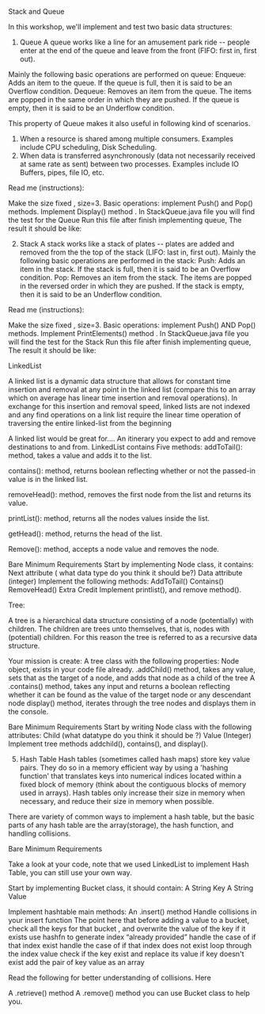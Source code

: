 Stack and Queue

In this workshop, we'll implement and test two basic data structures:

1. Queue
A queue works like a line for an amusement park ride -- people enter at the end of the queue and leave from the front (FIFO: first in, first out).

Mainly the following  basic operations are performed on queue:
Enqueue: Adds an item to the queue. If the queue is full, then it is said to be an Overflow condition.
Dequeue: Removes an item from the queue. The items are popped in the same order in which they are pushed. If the queue is empty, then it is said to be an Underflow condition.

This property of Queue makes it also useful in following kind of scenarios.
1) When a resource is shared among multiple consumers. Examples include CPU scheduling, Disk Scheduling.
2) When data is transferred asynchronously (data not necessarily received at same rate as sent) between two processes. Examples include IO Buffers, pipes, file IO, etc.


Read me (instructions):

Make the size fixed , size=3.
Basic operations: implement Push() and Pop() methods.
Implement Display() method .
In StackQueue.java file you will find the test for the Queue 
Run this file after finish implementing queue, The result it should be like:


2. Stack
A stack works like a stack of plates -- plates are added and removed from the the top of the stack (LIFO: last in, first out).
Mainly the following  basic operations are performed in the stack:
Push: Adds an item in the stack. If the stack is full, then it is said to be an Overflow condition.
Pop: Removes an item from the stack. The items are popped in the reversed order in which they are pushed. If the stack is empty, then it is said to be an Underflow condition.















Read me (instructions):

Make the size fixed , size=3.
Basic operations: implement Push() AND Pop() methods.
Implement PrintElements() method .
In StackQueue.java file you will find the test for the Stack 
Run this file after finish implementing queue, The result it should be like:
















LinkedList

A linked list is a dynamic data structure that allows for constant time insertion and removal at any point in the linked list (compare this to an array which on average has linear time insertion and removal operations). In exchange for this insertion and removal speed, linked lists are not indexed and any find operations on a link list require the linear time operation of traversing the entire linked-list from the beginning



A linked list would be great for….
An itinerary you expect to add and remove destinations to and from.
LinkedList contains Five methods:
addToTail(): method, takes a value and adds it to the list.

contains(): method, returns boolean reflecting whether or not the passed-in value is in the linked list.

removeHead(): method, removes the first node from the list and returns its value.

printList(): method, returns all the nodes values inside the list.

getHead(): method, returns the head of the list.

Remove(): method, accepts a node value and removes the node. 

Bare Minimum Requirements
Start by implementing Node class, it contains:
Next attribute ( what data type do you think it should be?)
Data attribute (integer)
Implement the following methods:
AddToTail()
Contains()
RemoveHead()
Extra Credit
Implement printlist(), and remove method().






















Tree:

A tree is a hierarchical data structure consisting of a node (potentially) with children. The children are trees unto themselves, that is, nodes with (potential) children. For this reason the tree is referred to as a recursive data structure.
 

 

Your mission is create:
A tree class with the following properties:
Node object, exists in your code file already.
.addChild() method, takes any value, sets that as the target of a node, and adds that node as a child of the tree
A .contains() method, takes any input and returns a boolean reflecting whether it can be found as the value of the target node or any descendant node
display() method, iterates through the tree nodes and displays them in the console.

Bare Minimum Requirements
Start by writing Node class with the following attributes:
Child (what datatype do you think it should be ?)
Value (Integer)
Implement tree methods addchild(), contains(), and display().









5. Hash Table
Hash tables (sometimes called hash maps) store key value pairs. They do so in a memory efficient way by using a 'hashing function' that translates keys into numerical indices located within a fixed block of memory (think about the contiguous blocks of memory used in arrays). Hash tables only increase their size in memory when necessary, and reduce their size in memory when possible.
 



There are variety of common ways to implement a hash table, but the basic parts of any hash table are the array(storage), the hash function, and handling collisions.
 
 
Bare Minimum Requirements
 
Take a look at your code, note that we used LinkedList to implement Hash Table, you can still use your own way.
 
Start by implementing Bucket class, it should contain:
A String Key
A String Value
 
Implement hashtable main methods:
An .insert() method
Handle collisions in your insert function
The point here that before adding a value to a bucket, check all the keys for that bucket , and overwrite the value of the key if it exists
 use hashfn to generate index “already provided”
 handle the case of if that index exist
 handle the case of if that index does not exist
 loop through the index value 
 check if the key exist and replace its value 
 if key doesn't exist add the pair of key value as an array
 
Read the following for better understanding of collisions. Here
 
A .retrieve() method
A .remove() method
you can use Bucket class to help you.
 

